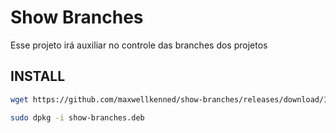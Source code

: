 # Show Branches
Esse projeto irá auxiliar no controle das branches dos projetos

## INSTALL

```bash
wget https://github.com/maxwellkenned/show-branches/releases/download/10.0.101/show-branches_1.0.101_amd64.deb -O show-branches.deb
```
```bash
sudo dpkg -i show-branches.deb
```
